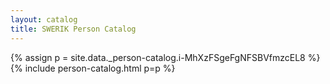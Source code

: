 ```yaml
---
layout: catalog
title: SWERIK Person Catalog
---
```

{% assign p = site.data._person-catalog.i-MhXzFSgeFgNFSBVfmzcEL8 %}
{% include person-catalog.html p=p %}

